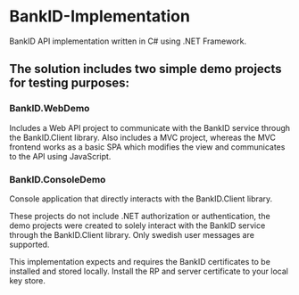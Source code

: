 # BankID-Implementation
BankID API implementation written in C# using .NET Framework. 

## The solution includes two simple demo projects for testing purposes:
### BankID.WebDemo
Includes a Web API project to communicate with the BankID service through the BankID.Client library. Also includes a MVC project, whereas the MVC frontend works as a basic SPA which modifies the view and communicates to the API using JavaScript.

### BankID.ConsoleDemo
Console application that directly interacts with the BankID.Client library.

These projects do not include .NET authorization or authentication, the demo projects were created to solely interact with the BankID service through the BankID.Client library. Only swedish user messages are supported.

This implementation expects and requires the BankID certificates to be installed and stored locally. Install the RP and server certificate to your local key store.
